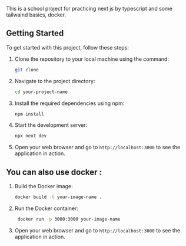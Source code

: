 This is a school project for practicing next js by typescript and some tailwaind basics, docker.
## Getting Started  
To get started with this project, follow these steps:
1. Clone the repository to your local machine using the command:
   ```bash
   git clone
    ```
2. Navigate to the project directory:
    ```bash
    cd your-project-name
    ```
3. Install the required dependencies using npm:
    ```bash
    npm install
    ```
4. Start the development server:
    ```bash
    npx next dev
    ```
5. Open your web browser and go to `http://localhost:3000` to see the application in action.

## You can also use docker :
1. Build the Docker image:
   ```bash
   docker build -t your-image-name .
   ```
2. Run the Docker container:
   ```bash
    docker run -p 3000:3000 your-image-name
    ```
3. Open your web browser and go to `http://localhost:3000` to see the application in action.